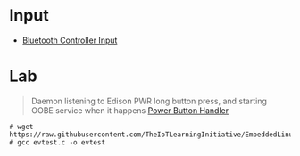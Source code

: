 # Input

- [Bluetooth Controller Input](http://2ld.de/edidoom/)

# Lab

> Daemon listening to Edison PWR long button press, and starting OOBE service when it happens [Power Button Handler](http://git.yoctoproject.org/cgit/cgit.cgi/meta-intel-edison/tree/meta-intel-edison-bsp/recipes-support/pwr-button-handler)


```
# wget https://raw.githubusercontent.com/TheIoTLearningInitiative/EmbeddedLinux/master/tools/evtest.c
# gcc evtest.c -o evtest
```
